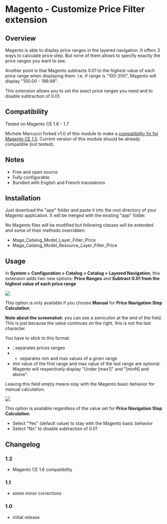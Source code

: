 # Magento - Customize Price Filter extension

## Overview
Magento is able to display price ranges in the layered navigation. It offers 3 ways to calculate price step. But none of them allows to specify exactly the price ranges you want to see.

Another point is that Magento subtracts 0.01 to the highest value of each price range when displaying them. I.e. if range is "100-200", Magento will display "100.00 - 199.99".

This extension allows you to set the exact price ranges you need and to disable subtraction of 0.01.

## Compatibility
Tested on Magento CE 1.6 - 1.7

Michele Marcucci forked v1.0 of this module to make a [compatibility fix for Magento CE 1.5](https://github.com/michelem09/MagentoCustomizePriceFilter). Current version of this module should be already compatible (not tested).

## Notes
* Free and open source
* Fully configurable
* Bundled with English and French translations

## Installation
Just download the "app" folder and paste it into the root directory of your Magento application. It will be merged with the existing "app" folder.

No Magento files will be modified but following classes will be extended and some of their methods overridden:

* Mage\_Catalog\_Model\_Layer\_Filter\_Price
* Mage\_Catalog\_Model\_Resource\_Layer\_Filter\_Price

## Usage
In __System > Configuration > Catalog > Catalog > Layered Navigation__, this extension adds two new options: __Price Ranges__ and __Subtract 0.01 from the highest value of each price range__

![](http://4.bp.blogspot.com/-ubCE1QQ-XSs/UHkh7AbIvBI/AAAAAAAALMg/dACSlC0T6Xw/s1600/price-ranges.png)

This option is only available if you choose __Manual__ for __Price Navigation Step Calculation__.

__Note about the screenshot:__ you can see a semicolon at the end of the field. This is just because the value continues on the right, this is not the last character.

You have to stick to this format:

* ; separates prices ranges
* - separates min and max values of a given range
* min value of the first range and max value of the last range are optional. Magento will respectively display "Under [max1]" and "[minN] and above".

Leaving this field empty means stay with the Magento basic behavior for manual calculation.

![](http://1.bp.blogspot.com/-IySUPzoaAls/UHkijgjwwPI/AAAAAAAALMo/f0oaG3zQzKo/s1600/substract-001.png)

This option is available regardless of the value set for __Price Navigation Step Calculation__.

* Select "Yes" (default value) to stay with the Magento basic behavior
* Select "No" to disable subtraction of 0.01

## Changelog
### 1.2
* Magento CE 1.6 compatibility

### 1.1
* some minor corrections

### 1.0
* initial release
